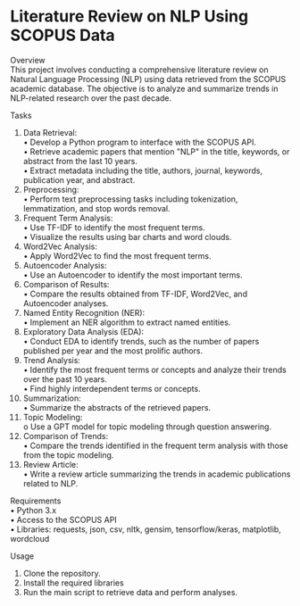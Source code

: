 # Literature Review on NLP Using SCOPUS Data

Overview  
This project involves conducting a comprehensive literature review on Natural Language Processing (NLP) using data retrieved from the SCOPUS academic database. The objective is to analyze and summarize trends in NLP-related research over the past decade.

Tasks  
1.	Data Retrieval:  
  •	Develop a Python program to interface with the SCOPUS API.  
  •	Retrieve academic papers that mention "NLP" in the title, keywords, or abstract from the last 10 years.  
  •	Extract metadata including the title, authors, journal, keywords, publication year, and abstract.  
2.	Preprocessing:  
  •	Perform text preprocessing tasks including tokenization, lemmatization, and stop words removal.  
3.	Frequent Term Analysis:  
  •	Use TF-IDF to identify the most frequent terms.  
  •	Visualize the results using bar charts and word clouds.  
4.	Word2Vec Analysis:  
  •	Apply Word2Vec to find the most frequent terms.  
5.	Autoencoder Analysis:  
  •	Use an Autoencoder to identify the most important terms.  
6.	Comparison of Results:  
  •	Compare the results obtained from TF-IDF, Word2Vec, and Autoencoder analyses.  
7.	Named Entity Recognition (NER):  
  •	Implement an NER algorithm to extract named entities.  
8.	Exploratory Data Analysis (EDA):  
  •	Conduct EDA to identify trends, such as the number of papers published per year and the most prolific authors.  
9.	Trend Analysis:  
  •	Identify the most frequent terms or concepts and analyze their trends over the past 10 years.  
  •	Find highly interdependent terms or concepts.  
10.	Summarization:  
  •	Summarize the abstracts of the retrieved papers.  
11.	Topic Modeling:  
  o	Use a GPT model for topic modeling through question answering.  
13.	Comparison of Trends:  
  •	Compare the trends identified in the frequent term analysis with those from the topic modeling.  
15.	Review Article:  
  •	Write a review article summarizing the trends in academic publications related to NLP.  

Requirements  
•	Python 3.x  
•	Access to the SCOPUS API  
•	Libraries: requests, json, csv, nltk, gensim, tensorflow/keras, matplotlib, wordcloud  

Usage  
1.	Clone the repository.  
2.	Install the required libraries  
3.	Run the main script to retrieve data and perform analyses.  
   

